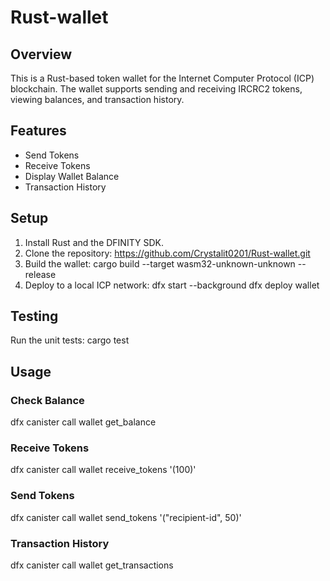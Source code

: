 # Rust-wallet

## Overview
This is a Rust-based token wallet for the Internet Computer Protocol (ICP) blockchain. The wallet supports sending and receiving IRCRC2 tokens, viewing balances, and transaction history.

## Features
- Send Tokens
- Receive Tokens
- Display Wallet Balance
- Transaction History

## Setup
1. Install Rust and the DFINITY SDK.
2. Clone the repository:
https://github.com/Crystalit0201/Rust-wallet.git
3. Build the wallet:
cargo build --target wasm32-unknown-unknown --release
4. Deploy to a local ICP network:
dfx start --background dfx deploy wallet

## Testing
Run the unit tests:
cargo test

## Usage
### Check Balance
dfx canister call wallet get_balance

### Receive Tokens
dfx canister call wallet receive_tokens '(100)'

### Send Tokens
dfx canister call wallet send_tokens '("recipient-id", 50)'

### Transaction History
dfx canister call wallet get_transactions
